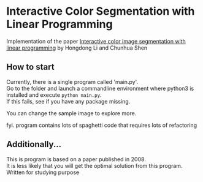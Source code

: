 # Interactive Color Segmentation with Linear Programming
Implementation of the paper [Interactive color image segmentation with linear programming](https://link.springer.com/article/10.1007/s00138-008-0171-x) by Hongdong Li and Chunhua Shen

## How to start
Currently, there is a single program called 'main.py'.<br>
Go to the folder and launch a commandline environment where python3 is installed and execute `python main.py`.<br>
If this fails, see if you have any package missing.<br>

You can change the sample image to explore more. <br>

fyi. program contains lots of spaghetti code that requires lots of refactoring

## Additionally...
This is program is based on a paper published in 2008. <br>
It is less likely that you will get the optimal solution from this program. <br>
Written for studying purpose
